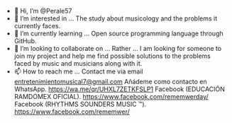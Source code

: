 - 👋 Hi, I’m @Perale57
- 👀 I’m interested in ... The study about musicology and the problems it currently faces.
- 🌱 I’m currently learning ... Open source programming language through GitHub.
- 💞️ I’m looking to collaborate on ... Rather ... I am looking for someone to join my project and help me find possible solutions to the problems faced by music and musicians along with it. 
- 📫 How to reach me ... Contact me via email entretenimientomusical7@gmail.com 
Añádeme como contacto en WhatsApp. https://wa.me/qr/UHXL7ZETKFSLP1
Facebook (EDUCACIÓN RAMDOMEX OFICIAL). https://www.facebook.com/rememwerday/
Facebook (RHYTHMS SOUNDERS MUSIC ™). https://www.facebook.com/rememwer/





<!---
Perale57/Perale57 is a ✨ special ✨ repository because its `README.md` (this file) appears on your GitHub profile.
You can click the Preview link to take a look at your changes.
--->
